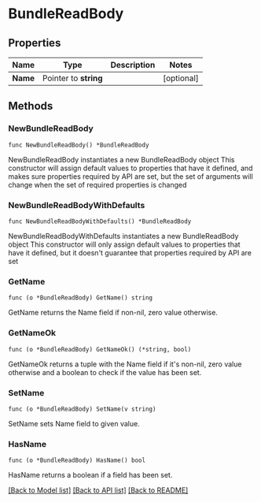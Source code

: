 # BundleReadBody

## Properties

Name | Type | Description | Notes
------------ | ------------- | ------------- | -------------
**Name** | Pointer to **string** |  | [optional] 

## Methods

### NewBundleReadBody

`func NewBundleReadBody() *BundleReadBody`

NewBundleReadBody instantiates a new BundleReadBody object
This constructor will assign default values to properties that have it defined,
and makes sure properties required by API are set, but the set of arguments
will change when the set of required properties is changed

### NewBundleReadBodyWithDefaults

`func NewBundleReadBodyWithDefaults() *BundleReadBody`

NewBundleReadBodyWithDefaults instantiates a new BundleReadBody object
This constructor will only assign default values to properties that have it defined,
but it doesn't guarantee that properties required by API are set

### GetName

`func (o *BundleReadBody) GetName() string`

GetName returns the Name field if non-nil, zero value otherwise.

### GetNameOk

`func (o *BundleReadBody) GetNameOk() (*string, bool)`

GetNameOk returns a tuple with the Name field if it's non-nil, zero value otherwise
and a boolean to check if the value has been set.

### SetName

`func (o *BundleReadBody) SetName(v string)`

SetName sets Name field to given value.

### HasName

`func (o *BundleReadBody) HasName() bool`

HasName returns a boolean if a field has been set.


[[Back to Model list]](../README.md#documentation-for-models) [[Back to API list]](../README.md#documentation-for-api-endpoints) [[Back to README]](../README.md)



